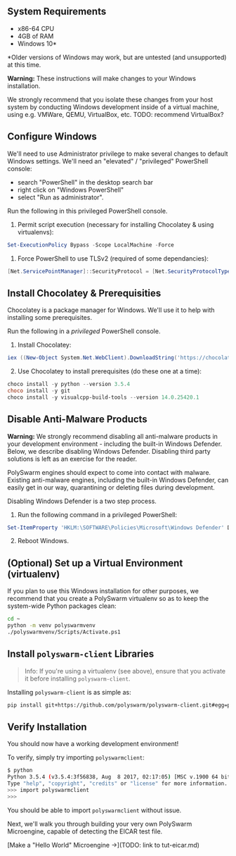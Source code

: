 ## System Requirements

* x86-64 CPU
* 4GB of RAM
* Windows 10*

*Older versions of Windows may work, but are untested (and unsupported) at this time.

<div class="m-flag m-flag--warning">
  <p><strong>Warning:</strong> These instructions will make changes to your Windows installation.</p>
  <p>We strongly recommend that you isolate these changes from your host system by conducting Windows development inside of a virtual machine, using e.g. VMWare, QEMU, VirtualBox, etc. TODO: recommend VirtualBox?</p>
</div>

## Configure Windows

We'll need to use Administrator privilege to make several changes to default Windows settings.
We'll need an "elevated" / "privileged" PowerShell console:
- search "PowerShell" in the desktop search bar
- right click on "Windows PowerShell"
- select "Run as administrator".

Run the following in this privileged PowerShell console.

1. Permit script execution (necessary for installing Chocolatey & using virtualenvs):

```powershell
Set-ExecutionPolicy Bypass -Scope LocalMachine -Force
```

1. Force PowerShell to use TLSv2 (required of some dependancies):

```powershell
[Net.ServicePointManager]::SecurityProtocol = [Net.SecurityProtocolType]::Tls12
```


## Install Chocolatey & Prerequisities

Chocolatey is a package manager for Windows.
We'll use it to help with installing some prerequisites.

Run the following in a *privileged* PowerShell console.

1. Install Chocolatey:

```powershell
iex ((New-Object System.Net.WebClient).DownloadString('https://chocolatey.org/install.ps1'))
```

2. Use Chocolatey to install prerequisites (do these one at a time):

```powershell
choco install -y python --version 3.5.4
choco install -y git
choco install -y visualcpp-build-tools --version 14.0.25420.1
```


## Disable Anti-Malware Products

<div class="m-flag m-flag--warning">
  <p><strong>Warning:</strong> We strongly recommend disabling all anti-malware products in your development environment - including the built-in Windows Defender. Below, we describe disabling Windows Defender. Disabling third party solutions is left as an exercise for the reader.</p>
</div>

PolySwarm engines should expect to come into contact with malware.
Existing anti-malware engines, including the built-in Windows Defender, can easily get in our way, quarantining or deleting files during development.

Disabling Windows Defender is a two step process.

1. Run the following command in a privileged PowerShell:

```powershell
Set-ItemProperty 'HKLM:\SOFTWARE\Policies\Microsoft\Windows Defender' DisableAntiSpyware 1
```

2. Reboot Windows.


## (Optional) Set up a Virtual Environment (virtualenv)

If you plan to use this Windows installation for other purposes, we recommend that you create a PolySwarm virtualenv so as to keep the system-wide Python packages clean:

```bash
cd ~
python -m venv polyswarmvenv
./polyswarmvenv/Scripts/Activate.ps1
```


## Install `polyswarm-client` Libraries

> Info: If you're using a virtualenv (see above), ensure that you activate it before installing `polyswarm-client`.

Installing `polyswarm-client` is as simple as:
```bash
pip install git+https://github.com/polyswarm/polyswarm-client.git#egg=polyswarm-client
```


## Verify Installation

You should now have a working development environment!

To verify, simply try importing `polyswarmclient`:
```bash
$ python
Python 3.5.4 (v3.5.4:3f56838, Aug  8 2017, 02:17:05) [MSC v.1900 64 bit (AMD64)] on win32
Type "help", "copyright", "credits" or "license" for more information.
>>> import polyswarmclient
>>>
```

You should be able to import `polyswarmclient` without issue.

Next, we'll walk you through building your very own PolySwarm Microengine, capable of detecting the EICAR test file.

[Make a "Hello World" Microengine →](TODO: link to tut-eicar.md)
